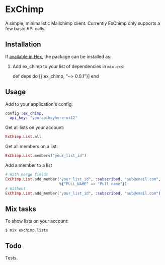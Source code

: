 # ExChimp

A simple, minimalistic Mailchimp client.
Currently ExChimp only supports a few basic API calls.

## Installation

If [available in Hex](https://hex.pm/docs/publish), the package can be installed as:

  1. Add ex_chimp to your list of dependencies in `mix.exs`:

        def deps do
          [{:ex_chimp, "~> 0.0.1"}]
        end

## Usage

Add to your application's config:

```elixir
config :ex_chimp,
  api_key: "yourapikeyhere-us12"
```

Get all lists on your account:

```elixir
ExChimp.List.all
```

Get all members on a list:

```elixir
ExChimp.List.members("your_list_id")
```

Add a member to a list

```elixir
# With merge fields
ExChimp.List.add_member("your_list_id", :subscribed, "sub@email.com", 
                        %{"FULL_NAME" => "Full name"})
# Without
ExChimp.List.add_member("your_list_id", :subscribed, "sub@email.com")
```

## Mix tasks

To show lists on your account:

    $ mix exchimp.lists

## Todo

Tests.